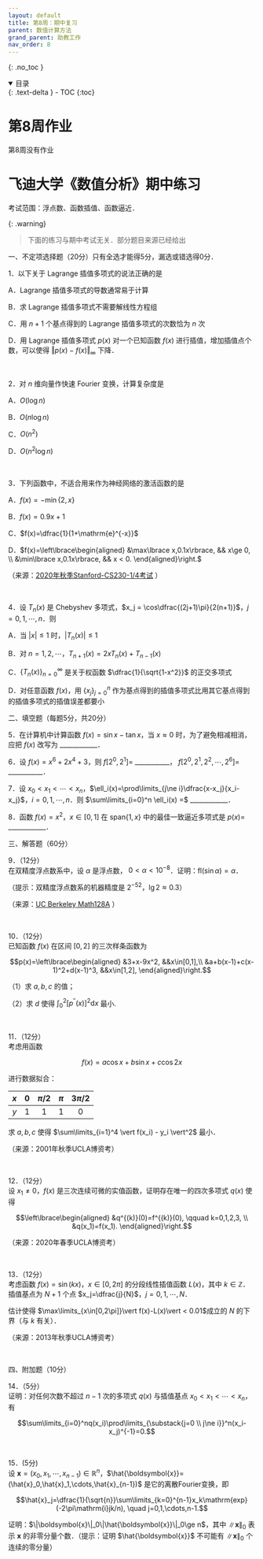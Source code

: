 ```yaml
---
layout: default
title: 第8周：期中复习
parent: 数值计算方法
grand_parent: 助教工作
nav_order: 8
---
```


{: .no_toc }

<details open markdown="block">
  <summary>
    目录
  </summary>
  {: .text-delta }
- TOC
{:toc}
</details>

# 第8周作业

第8周没有作业

# 飞迪大学《数值分析》期中练习

考试范围：浮点数、函数插值、函数逼近．

{: .warning}
> 下面的练习与期中考试无关．部分题目来源已经给出

一、不定项选择题（20分）只有全选才能得5分，漏选或错选得0分．

1．以下关于 Lagrange 插值多项式的说法正确的是

A．Lagrange 插值多项式的导数通常易于计算

B．求 Lagrange 插值多项式不需要解线性方程组

C．用 $n+1$ 个基点得到的 Lagrange 插值多项式的次数恰为 $n$ 次

D．用 Lagrange 插值多项式 $p(x)$ 对一个已知函数 $f(x)$ 进行插值，增加插值点个数，可以使得 $\Vert p(x)-f(x)\Vert_{\infty}$ 下降．

&nbsp;

2．对 $n$ 维向量作快速 Fourier 变换，计算复杂度是

A．$O(\log n)$

B．$O(n\log n)$

C．$O(n^2)$

D．$O(n^2\log n)$
 
&nbsp;

3．下列函数中，不适合用来作为神经网络的激活函数的是

A．$f(x)=-\min\lbrace 2,x\rbrace$

B．$f(x)=0.9x+1$

C．$f(x)=\dfrac{1}{1+\mathrm{e}^{-x}}$ 

D．$f(x)=\left\lbrace\begin{aligned}
&\max\lbrace x,0.1x\rbrace, && x\ge 0, \\
&\min\lbrace x,0.1x\rbrace, && x < 0.
\end{aligned}\right.$

（来源：[2020年秋季Stanford-CS230-1/4考试](https://cs230.stanford.edu/files/cs230exam_fall20_soln.pdf) ）

&nbsp;

4．设 $T_n(x)$ 是 Chebyshev 多项式，$x_j = \cos\dfrac{(2j+1)\pi}{2(n+1)}$，$j=0,1,\cdots,n$．则 

A．当 $\vert x\vert \le 1$ 时，$\vert T_n(x)\vert \le 1$

B．对 $n=1,2,\cdots$，$T_{n+1}(x)=2xT_n(x)+T_{n-1}(x)$

C．$\lbrace T_n(x)\rbrace_{n=0}^{\infty}$ 是关于权函数 $\dfrac{1}{\sqrt{1-x^2}}$ 的正交多项式

D．对任意函数 $f(x)$，用 $\lbrace x_j\rbrace_{j=0}^n$ 作为基点得到的插值多项式比用其它基点得到的插值多项式的插值误差都要小



二、填空题（每题5分，共20分）

5．在计算机中计算函数 $f(x)=\sin x-\tan x$，当 $x\approx 0$ 时，为了避免相减相消，应把 $f(x)$ 改写为 ____________．

6．设 $f(x)=x^6+2x^4+3$，则 $f[2^0,2^1]=$ ___________， $f[2^0,2^1,2^2,\cdots,2^6]=$ ___________．

7．设 $x_0 < x_1 < \cdots < x_n$，$\ell_i(x)=\prod\limits_{j\ne i}\dfrac{x-x_j}{x_i-x_j}$，$i=0,1,\cdots,n$．则 $\sum\limits_{i=0}^n \ell_i(x) =$ ____________．

8．函数 $f(x)=x^2$，$x\in[0,1]$ 在 $\mathrm{span}\lbrace 1,x\rbrace$ 中的最佳一致逼近多项式是 $p(x)=$ ____________．

三、解答题（60分）

9．（12分）      
在双精度浮点数系中，设 $\alpha$ 是浮点数， $0 < \alpha < 10^{-8}$．证明：$\mathrm{fl}(\sin\alpha)=\alpha$．

（提示：双精度浮点数系的机器精度是 $2^{-52}$，$\lg 2\approx 0.3$）

（来源：[UC Berkeley Math128A](https://math.berkeley.edu/~mgu/MA128A/syllabus.html) ） 

&nbsp;

10．（12分）      
已知函数 $f(x)$ 在区间 $[0,2]$ 的三次样条函数为

$$p(x)=\left\lbrace\begin{aligned}
&3+x-9x^2, &&x\in[0,1],\\
&a+b(x-1)+c(x-1)^2+d(x-1)^3, &&x\in[1,2],
\end{aligned}\right.$$

（1）求 $a,b,c$ 的值；

（2）求 $d$ 使得 $\displaystyle\int_0^2[p^{\prime\prime}(x)]^2\mathrm{d}x$ 最小.

&nbsp;

11．（12分）     
考虑用函数 

$$f(x)=a\cos x+b\sin x+c\cos 2x$$

进行数据拟合：

|$x$   | $0$ | $\pi/2$ | $\pi$ | $3\pi /2$ |
|:----:|:---:|:---:|:---:|:---:|
|$y$ | $1$ | $1$ | $1$ | $0$ |

求 $a,b,c$ 使得 $\sum\limits_{i=1}^4 \vert f(x_i) - y_i \vert^2$ 最小．

（来源：2001年秋季UCLA博资考）

&nbsp;

12．（12分）     
设 $x_1\ne 0$，$f(x)$ 是三次连续可微的实值函数，证明存在唯一的四次多项式 $q(x)$ 使得 

$$\left\lbrace\begin{aligned}
&q^{(k)}(0)=f^{(k)}(0), \qquad k=0,1,2,3, \\
&q(x_1)=f(x_1).
\end{aligned}\right.$$

（来源：2020年春季UCLA博资考）

&nbsp;

13．（12分）     
考虑函数 $f(x)=\sin(kx)$，$x\in[0,2\pi]$ 的分段线性插值函数 $L(x)$，其中 $k\in\mathbb{Z}$．
插值基点为 $N+1$ 个点 $x_j=\dfrac{j}{N}$，$j=0,1,\cdots,N$．

估计使得 $\max\limits_{x\in[0,2\pi]}\vert f(x)-L(x)\vert < 0.01$成立的 $N$ 的下界（与 $k$ 有关）．

（来源：2013年秋季UCLA博资考）

&nbsp;

四、附加题（10分）

14．（5分）     
证明：对任何次数不超过 $n-1$ 次的多项式 $q(x)$ 与插值基点 $x_0 < x_1 < \cdots < x_n$，有

$$\sum\limits_{i=0}^nq(x_i)\prod\limits_{\substack{j=0 \\ j\ne i}}^n(x_i-x_j)^{-1}=0.$$

&nbsp;

15．(5分)     
设 $\boldsymbol{x}=(x_0,x_1,\cdots,x_{n-1})\in\mathbb{R}^n$，$\hat{\boldsymbol{x}}=(\hat{x}_0,\hat{x}_1,\cdots,\hat{x}_{n-1})$ 是它的离散Fourier变换，即

$$\hat{x}_j=\dfrac{1}{\sqrt{n}}\sum\limits_{k=0}^{n-1}x_k\mathrm{exp}(-2\pi\mathrm{i}jk/n), \quad j=0,1,\cdots,n-1.$$

证明：$\|\boldsymbol{x}\|_0\|\hat{\boldsymbol{x}}\|_0\ge n$，其中 $\|\boldsymbol{x}\|_0$ 表示 $\boldsymbol{x}$ 的非零分量个数．（提示：证明 $\hat{\boldsymbol{x}}$ 不可能有 $\|\boldsymbol{x}\|_0$ 个连续的零分量）

